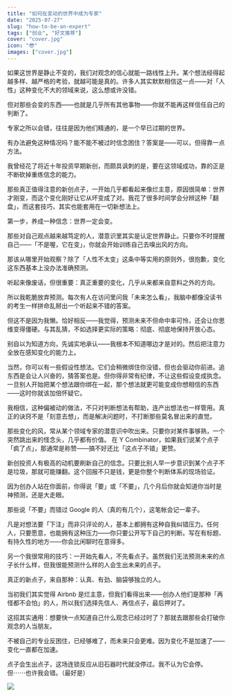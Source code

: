 ```yaml
---
title: "如何在变动的世界中成为专家"
date: "2025-07-27"
slug: "how-to-be-an-expert"
tags: ["创业", "好文推荐"]
cover: "cover.jpg"
icon: "😎"
images: ["cover.jpg"]
---
```

如果这世界是静止不变的，我们对观念的信心就能一路线性上升。某个想法经得起越多样、越严格的考验，就越可能是真的。许多人其实默默相信这一点——对「人性」这种变化不大的领域来说，这么想或许没错。



但对那些会变的东西——也就是几乎所有其他事物——你就不能再这样信任自己的判断了。



专家之所以会错，往往是因为他们精通的，是一个早已过期的世界。



有办法避免这种情况吗？能不能不被过时信念困住？答案是——可以，但得靠一点方法。



我曾经花了将近十年投资早期新创，而颇具讽刺的是，要在这领域成功，靠的正是不断砍掉重练信念的能力。



那些真正值得注意的新创点子，一开始几乎都看起来像烂主意，原因很简单：世界才刚变，而这个变化刚好让它从坏变成了对。我花了很多时间学会分辨这种「翻盘」，而这套技巧，其实也能套用在一切新想法上。



第一步，养成一种信念：世界一定会变。



那些对自己观点越来越笃定的人，潜意识里其实是认定世界静止。只要你不时提醒自己——「不是喔，它在变」，你就会开始训练自己去嗅出风的方向。



那该从哪里开始观察？除了「人性不太变」这条中等实用的原则外，很抱歉，变化这东西基本上没办法准确预测。



听起来像废话，但很重要：真正重要的变化，几乎从来都来自意料之外的方向。



所以我乾脆放弃预测。每次有人在访问里问我「未来怎么看」，我脑中都像没读书的考生一样拼命乱掰出一个听起来不错的答案。



但这不是因为我懒。恰好相反——我觉得，预测未来不但命中率可怜，还会让你思维变得僵硬。与其乱猜，不如选择更实际的策略：彻底、彻底地保持开放心态。



别自以为知道方向，先诚实地承认——我根本不知道哪边才是对的。然后把注意力全放在感知变化的能力上。



当然，你可以有一些假设性想法。它们会稍微绑住你没错，但也会驱动你前进。追东西是会让人兴奋的，猜答案也是。但你得非常有纪律，不让这些假设变成执念。
一旦别人开始把某个想法跟你绑在一起，那个想法就更可能变成你想相信的东西——这时你就该加倍怀疑它。



我相信，这种偏被动的做法，不只对判断想法有帮助，连产出想法也一样管用。真正的诀窍不是「刻意去想」，而是解决问题时，不打断那些莫名冒出来的直觉。



那些变化的风，常从某个领域专家的潜意识中吹出来。只要你对某件事够熟，一个突然跳出来的怪念头，几乎都有价值。
在 Y Combinator，如果我们说某个点子「疯了点」，那通常是称赞——搞不好还比「这点子不错」更赞。



新创投资人有极高的动机要刷新自己的信念。只要比别人早一步意识到某个点子不是垃圾，那就可能赚翻。这个回报不只是钱，更是你整个判断体系的现场验证。



因为创办人站在你面前，你得说「要」或「不要」，几个月后你就会知道你当时是神预测，还是大走眼。



那些说「不要」而错过 Google 的人（真的有几个），这笔帐会记一辈子。



凡是对想法要「下注」而非只评论的人，基本上都拥有这种自我纠错压力。任何人，只要愿意，也能拥有这种压力——你只要公开写下自己的判断。写在有标题、有持久性的地方——你会比闲聊时在意得多。



另一个我很常用的技巧：一开始先看人，不先看点子。虽然我们无法预测未来的点子长什么样，但我很能预测什么样的人会生出未来的点子。



真正的新点子，来自那种：认真、有劲、脑袋够独立的人。



当初我们其实觉得 Airbnb 是烂主意，但我们看得出来——创办人他们是那种「再怪都不会怕」的人，所以我们选择先信人、再信点子，最后押对了。



这招其实通用：想要快一点知道自己什么观念已经过时了？那就去跟那些会打破你观念的人当朋友。



不被自己的专业反困住，已经够难了，而未来只会更难。因为变化不是加速了——变化一直都在加速。



点子会生出点子，这场连锁反应从旧石器时代就没停过。我不认为它会停。
但⋯⋯也许我会错。（最好是）




![](https://prod-files-secure.s3.us-west-2.amazonaws.com/112d0858-5090-4d34-a606-b75eb8d65fd2/46476355-9cf3-4e99-9b7a-3531bc426380/1000202064.png?X-Amz-Algorithm=AWS4-HMAC-SHA256&X-Amz-Content-Sha256=UNSIGNED-PAYLOAD&X-Amz-Credential=ASIAZI2LB4667AMKHDDK%2F20250801%2Fus-west-2%2Fs3%2Faws4_request&X-Amz-Date=20250801T161826Z&X-Amz-Expires=3600&X-Amz-Security-Token=IQoJb3JpZ2luX2VjEMj%2F%2F%2F%2F%2F%2F%2F%2F%2F%2FwEaCXVzLXdlc3QtMiJIMEYCIQCLRPaIbYHBONo3G1NaMDHPgY7FwXLjmvYtOCgUBaJy3QIhAOqO6nK9QRmSF%2F4ywCRqaxf0qBwLiJTjVu7dN1n1j60%2BKogECPH%2F%2F%2F%2F%2F%2F%2F%2F%2F%2FwEQABoMNjM3NDIzMTgzODA1IgyTXsttd0A1qB5fq28q3AP8C8EbTZ7NR6Y7HJqOIGLBzT0Opq5nyRf%2BJr5zX2dwoCE%2F4YlLpM43z8N%2BtcuqQw0nA692o3IMhLM7he1tL%2BDsOPkhG62XhSbcLLsz5cpasmpeWD5qByz5LKseVVmjm6w%2B%2Fz4J8LpvoST%2BZBujV5h%2B1oy4rMsdGWAOJOL1Lp3cm21x1IKS3ke0YYv8TxDDDLFca3rCZX%2F4c6hCdhw6IPczn5mJLrcF%2F0hGbSv9AwEDLOIACye8p0jN%2FghfV71dlv4Op143rEW3cte42eh4Qsu%2F%2BlhiTT0TbWWl8xe45DAFfnxv4zl7U2n4uO34ZowYyFPe54b5dgwhf6AdudxH%2FZgBD26wMnV3t%2BREpjvrgrJhlLU4JHbxEQPIju3ddZ3Ytmskn%2BtaJKbk7vBZtk8zBwvz0MZfVjeBuynHKoVgWdoIkgEmV02JbpgckcWzon46p6vckK6qf9DBlhwXLB8X5pa9UzJp86Mou5XbtFkY6ESPEyx3Ez%2BTxdAoWqoIhzI%2BzlQK7siCXX2ji8U%2FHVuk4udnuHC5fEh3wGYPmBID6wIG7GVWzYpu7xeLyx4S25UzCiOwQxz%2BHWlV25X5KVrVuBowgDvQoV3m6cJQEP6aPigAFazEoGmgGvXHnXz%2FVjDcu7PEBjqkAfic1YqsEr3QyX6gt0YvNMMUTPqewx6yGIbEvYXa8XgIDsVUOpBHSXAFhPnrqAD6%2B464YZZWIPqjKMmpB7oNNci2Z%2BEBjMfWEw5uAEf2ZC4l2y9WsNgSImhclsy5k7S07tULohRSYa5NkP8n6iqsEIMeH3VXNqK0DRsVZFeH33WkTA0nsdq04gh84FCVSqFeC1QAWDG4Q6IxCiJ8Pn0UObuoZIu%2F&X-Amz-Signature=890f3acee75cb0999c44313faa428502e2f00592158bf3814c82069171007e1e&X-Amz-SignedHeaders=host&x-amz-checksum-mode=ENABLED&x-id=GetObject)

